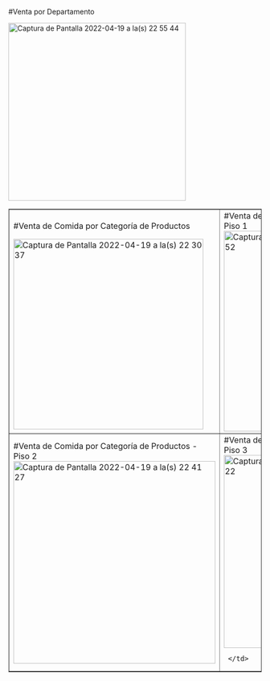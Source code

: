 

<table border=1>
  <tr>
    <td>   

#Venta de Comida por Categoría de Productos

<img width="378" alt="Captura de Pantalla 2022-04-19 a la(s) 22 30 37" src="https://user-images.githubusercontent.com/39570909/164135132-8819ed2f-ddd3-4281-96a2-2e839373a715.png">

</td>
    <td>
#Venta de Comida por Categoría de Productos - Piso 1

<img width="398" alt="Captura de Pantalla 2022-04-19 a la(s) 22 40 52" src="https://user-images.githubusercontent.com/39570909/164136185-5e45646a-1735-4b6b-b747-1c41cc2b859f.png">
    </td>
  </tr>

   <tr>
    <td>  
#Venta de Comida por Categoría de Productos - Piso 2

<img width="402" alt="Captura de Pantalla 2022-04-19 a la(s) 22 41 27" src="https://user-images.githubusercontent.com/39570909/164136251-58737bc2-909e-4261-ac67-fbee5cb0d309.png">

  </td>
    <td>
#Venta de Comida por Categoría de Productos - Piso 3

<img width="383" alt="Captura de Pantalla 2022-04-19 a la(s) 22 34 22" src="https://user-images.githubusercontent.com/39570909/164135549-0e35a672-f1ff-4f27-a82f-82196f1d0bdd.png">

     </td>
  </tr>
  
#Venta por Departamento

<img width="353" alt="Captura de Pantalla 2022-04-19 a la(s) 22 55 44" src="https://user-images.githubusercontent.com/39570909/164141131-647ee699-b5c8-49b1-bc19-3d66673d9889.png">
  
  </table>
